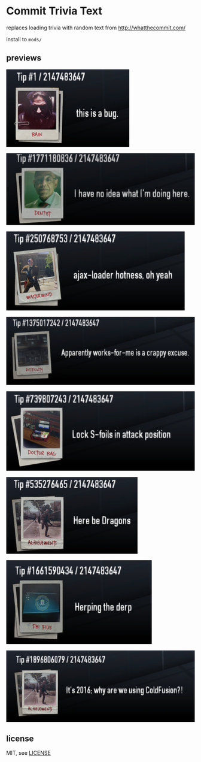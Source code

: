 # Commit Trivia Text

replaces loading trivia with random text from http://whatthecommit.com/

install to `mods/`

## previews

![thumbnail](img/thumbnail.png)

![preview 1](img/prev1.png)

![preview 2](img/prev2.png)

![preview 3](img/prev3.png)

![preview 4](img/prev4.png)

![preview 5](img/prev5.png)

![preview 6](img/prev6.png)

![preview 7](img/prev7.png)

## license

MIT, see [LICENSE](LICENSE)
